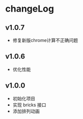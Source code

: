 # changeLog

## v1.0.7

* 修复新版chrome计算不正确问题

## v1.0.6

* 优化性能

## v1.0.0

* 初始化项目
* 实现 bricks 接口
* 添加排列动画